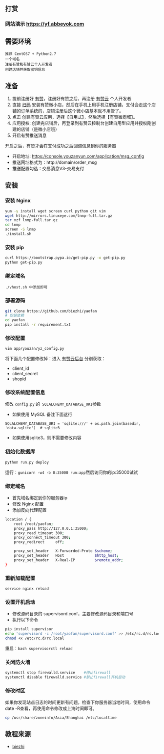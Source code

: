 ## 打赏
### 网站演示  https://yf.abbeyok.com
## 需要环境

    推荐 CentOS7 + Python2.7
    一个域名
    注册有赞和有赞云个人开发者
    创建店铺并获取密钥信息

## 准备
1. 提前注册好 [有赞](https://www.youzan.com/)，注册好有赞之后，再注册 [有赞云](https://console.youzanyun.com/register) 个人开发者
2. 直接 [扫码](https://h5.youzan.com/v2/index/wxdpc) 安装有赞微小店，然后在手机上用手机注册店铺，支付会走这个店铺的订单系统的，店铺注册后这个微小店基本就不用管了。
3. 点击 创建有赞云应用，选择【自用式】，然后选择【有赞微商城】。
4. 应用授权: 创建完店铺后，再登录到有赞云控制台创建自用型应用并授权刚创建的店铺（是微小店哦）
5. 开启有赞推送消息

开启之后，有赞才会在支付成功之后回调信息到你的服务器

- 开启地址: https://console.youzanyun.com/application/msg_config
- 推送网址格式为：http://domain/order_msg
- 推送配置勾选：交易消息V3-交易支付

## 安装



### 安装 Nginx

```bash
yum -y install wget screen curl python git vim
wget http://mirrors.linuxeye.com/lnmp-full.tar.gz
tar xzf lnmp-full.tar.gz
cd lnmp
screen -S lnmp
./install.sh
```

### 安装 pip


```bash
curl https://bootstrap.pypa.io/get-pip.py -o get-pip.py
python get-pip.py

```

### 绑定域名

```bas
./vhost.sh 中添加即可
```

### 部署源码
```bash
git clone https://github.com/biezhi/yaofan
# 安装依赖
cd yaofan
pip install -r requirement.txt
```

### 修改配置
```bash
vim app/youzan/yz_config.py
```
将下面几个配置修改掉：进入 [有赞云后台](https://console.youzanyun.com/application/setting) 分别获取：

- client_id
- client_secret
- shopid

### 修改系统配置信息

修改 ```config.py``` 的``` SQLALCHEMY_DATABASE_URI```参数
 - 如果使用 MySQL 备注下面这行
``` 
SQLALCHEMY_DATABASE_URI = 'sqlite:///' + os.path.join(basedir, 'data.sqlite')  # sqlite3
```
 - 如果使用sqlite3，则不需要修改内容

### 初始化数据库

```bash
python run.py deploy
```

运行：```gunicorn -w4 -b 0:35000 run:app```然后访问你的ip:35000试试

### 绑定域名
- 首先域名绑定到你的服务器ip
- 修改 Nginx 配置
- 添加反向代理配置
```bash
location / {
​    root /root/yaofan;
​    proxy_pass http://127.0.0.1:35000;
​    proxy_read_timeout 300;
​    proxy_connect_timeout 300;
​    proxy_redirect     off;

    proxy_set_header   X-Forwarded-Proto $scheme;
    proxy_set_header   Host              $http_host;
    proxy_set_header   X-Real-IP         $remote_addr;
}
```
### 重新加载配置
```bash
service nginx reload
```
### 设置开机启动
- 修改源码目录的 supervisord.conf，主要修改源码目录和端口号
- 执行以下命令
```bash
pip install supervisor
echo 'supervisord -c /root/yaofan/supervisord.conf' >> /etc/rc.d/rc.local
chmod +x /etc/rc.d/rc.local
```
重启：```bash supervisorctl reload```

### 关闭防火墙
```bash
systemctl stop firewalld.service    #停止firewall
systemctl disable firewalld.service #禁止firewall开机启动
```
### 修改时区

如果你发现站点日志的时间更新有问题，检查下你服务器当地时间，使用命令date -R查看，再使用命令修改成上海时间即可。
```bash
cp /usr/share/zoneinfo/Asia/Shanghai /etc/localtime
```
## 教程来源 
- [biezhi](https://git.io/fAd0)

